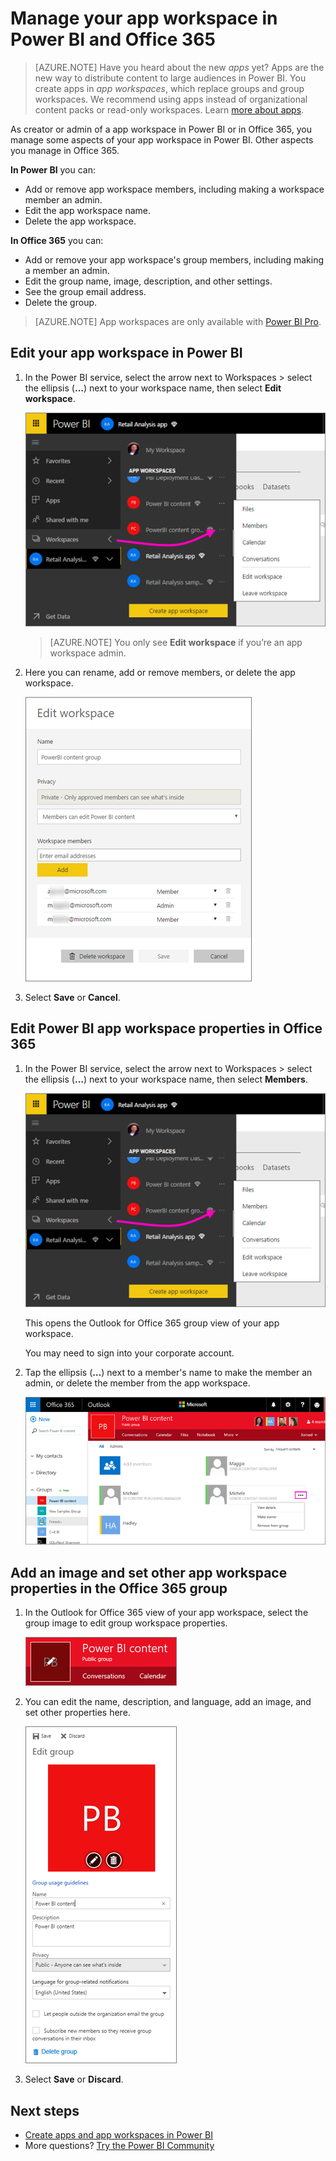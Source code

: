<properties 
   pageTitle="Manage your app workspace in Power BI and Office 365"
   description="App workspaces in Power BI are a collaborative experience built on Office 365 groups. Manage your app workspaces in Power BI and also in Office 365."
   services="powerbi" 
   documentationCenter="" 
   authors="ajamaggiesMSFTyan" 
   manager="erikre" 
   backup="ajayan"
   editor=""
   tags=""
   qualityFocus="no"
   qualityDate=""/>
 
<tags
   ms.service="powerbi"
   ms.devlang="NA"
   ms.topic="article"
   ms.tgt_pltfrm="NA"
   ms.workload="powerbi"
   ms.date="05/08/2017"
   ms.author="maggies"/>
# Manage your app workspace in Power BI and Office 365

> [AZURE.NOTE] Have you heard about the new *apps* yet? Apps are the new way to distribute content to large audiences in Power BI. You create apps in *app workspaces*, which replace groups and group workspaces. We recommend using apps instead of organizational content packs or read-only workspaces. Learn [more about apps](powerbi-service-what-are-apps.md).

As creator or admin of a app workspace in Power BI or in Office 365, you manage some aspects of your app workspace in Power BI. Other aspects you manage in Office 365. 

**In Power BI** you can:

-   Add or remove app workspace members, including making a workspace member an admin.
-   Edit the app workspace name.
-   Delete the app workspace.

**In Office 365** you can:

-   Add or remove your app workspace's group members, including making a member an admin.
-   Edit the group name, image, description, and other settings.
-   See the group email address.
-   Delete the group.

> [AZURE.NOTE] App workspaces are only available with [Power BI Pro](powerbi-power-bi-pro-content-what-is-it.md).

## Edit your app workspace in Power BI

1.  In the Power BI service, select the arrow next to Workspaces > select the ellipsis (**…**) next to your workspace name, then select **Edit workspace**. 

    ![](media/powerbi-service-manage-your-group-in-power-bi-and-office-365/power-bi-app-ellipsis.png)

    > [AZURE.NOTE] You only see **Edit workspace** if you’re an app workspace admin.

3.  Here you can rename, add or remove members, or delete the app workspace. 

    ![](media/powerbi-service-manage-your-group-in-power-bi-and-office-365/power-bi-app-edit-workspace.png)

4.  Select **Save** or **Cancel**.

## Edit Power BI app workspace properties in Office 365 

1.  In the Power BI service, select the arrow next to Workspaces > select the ellipsis (**…**) next to your workspace name, then select **Members**. 

    ![](media/powerbi-service-manage-your-group-in-power-bi-and-office-365/power-bi-app-ellipsis.png)

    This opens the Outlook for Office 365 group view of your app workspace.

    You may need to sign into your corporate account.

3.  Tap the ellipsis (**…**) next to a member's name to make the member an admin, or delete the member from the app workspace. 

    ![](media/powerbi-service-manage-your-group-in-power-bi-and-office-365/pbi_managegroupo365.png)


## Add an image and set other app workspace properties in the Office 365 group

1.  In the Outlook for Office 365 view of your app workspace, select the group image to edit group workspace properties.

    ![](media/powerbi-service-manage-your-group-in-power-bi-and-office-365/pbi_editgroupo365.png)

2.  You can edit the name, description, and language, add an image, and set other properties here.

    ![](media/powerbi-service-manage-your-group-in-power-bi-and-office-365/pbi_editgrpo365dialog.png)

3.  Select **Save** or **Discard**.

## Next steps

- [Create apps and app workspaces in Power BI](powerbi-service-create-apps.md)
- More questions? [Try the Power BI Community](http://community.powerbi.com/)
